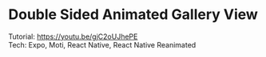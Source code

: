 # Double Sided Animated Gallery View

Tutorial: https://youtu.be/gjC2oUJhePE<br>
Tech: Expo, Moti, React Native, React Native Reanimated<br><br>